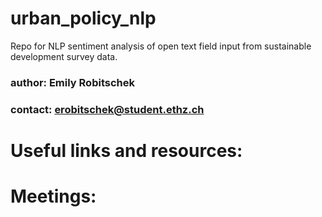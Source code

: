 # urban_policy_nlp
Repo for NLP sentiment analysis of open text field input from sustainable development survey data.

### author: Emily Robitschek 
### contact: erobitschek@student.ethz.ch

# Useful links and resources:

# Meetings: 